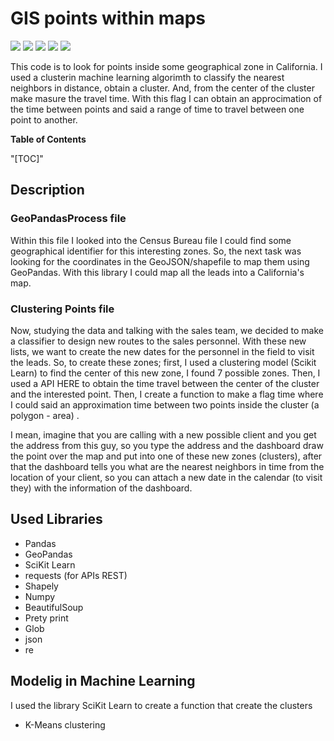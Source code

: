 # GIS points within maps
![](https://img.shields.io/github/issues/pedroortizortega/GIS-points-within-maps.svg) ![](https://img.shields.io/github/forks/pedroortizortega/GIS-points-within-maps.svg) ![](https://img.shields.io/github/tag/pedroortizortega/GIS-points-within-maps.svg) ![](https://img.shields.io/github/release/pedroortizortega/GIS-points-within-maps.svg) ![](https://img.shields.io/github/stars/pedroortizortega/GIS-points-within-maps.svg)

This code is to look for points inside some geographical zone in California. I used  a clusterin machine learning algorimth to classify the nearest neighbors in distance, obtain a cluster. And, from the center of the cluster make masure the travel time. With this flag I can obtain an approcimation of the time between points and said a range of time to travel between one point to another.

**Table of Contents**

"[TOC]"

## Description
###  GeoPandasProcess file
Within this file I looked into the Census Bureau file I could find some geographical identifier for this interesting zones. So, the next task was looking for the coordinates in the GeoJSON/shapefile to map them using GeoPandas. With this library I could map all the leads into a California's map. 

### Clustering Points file
Now, studying the data and talking with the sales team, we decided to make a classifier to design new routes to the sales personnel. With these new lists, we want to create the new dates for the personnel in the field to visit the leads. So, to create these zones; first, I used a clustering model (Scikit Learn) to find the center of this new zone, I found 7 possible zones. Then, I used a API HERE to obtain the time travel between the center of the cluster and the interested point. Then, I create a function to make a flag time where I could said an approximation time between two points inside the cluster (a polygon - area) . 

I mean, imagine that you are calling with a new possible client and you get the address from this guy, so you type the address and the dashboard draw the point over the map and put into one of these new zones (clusters), after that the dashboard tells you what are the nearest neighbors in time from the location of your client, so you can attach a new date in the calendar (to visit they) with the information of the dashboard. 

## Used Libraries
- Pandas
- GeoPandas
- SciKit Learn
- requests (for APIs REST)
- Shapely
- Numpy
- BeautifulSoup
- Prety print
- Glob
- json
- re

## Modelig in Machine Learning
I used the library SciKit Learn to create a function that create the clusters
- K-Means clustering


